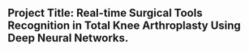 ## Project Title: Real-time Surgical Tools Recognition in Total Knee Arthroplasty Using Deep Neural Networks.

